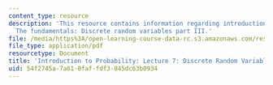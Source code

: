 ```yaml
---
content_type: resource
description: 'This resource contains information regarding introduction to probability:
  The fundamentals: Discrete random variables part III.'
file: /media/https%3A/open-learning-course-data-rc.s3.amazonaws.com/res-6-012-introduction-to-probability-spring-2018/54f2745a7a810faffdf3845dc63b0934_MITRES_6_012S18_L07.pdf
file_type: application/pdf
resourcetype: Document
title: 'Introduction to Probability: Lecture 7: Discrete Random Variables Part III'
uid: 54f2745a-7a81-0faf-fdf3-845dc63b0934
---
```

